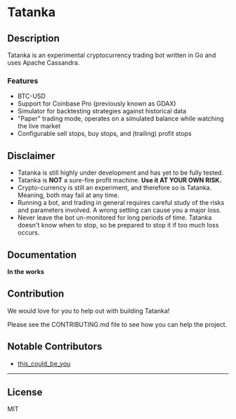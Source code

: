 # Tatanka

## Description

Tatanka is an experimental cryptocurrency trading bot written in Go and uses Apache Cassandra.

### Features

- BTC-USD
- Support for Coinbase Pro (previously known as GDAX)
- Simulator for backtesting strategies against historical data
- "Paper" trading mode, operates on a simulated balance while watching the live market
- Configurable sell stops, buy stops, and (trailing) profit stops

## Disclaimer

- Tatanka is still highly under development and has yet to be fully tested.
- Tatanka is **NOT** a sure-fire profit machine. **Use it AT YOUR OWN RISK.**
- Crypto-currency is still an experiment, and therefore so is Tatanka. Meaning, both may fail at any time.
- Running a bot, and trading in general requires careful study of the risks and parameters involved. A wrong setting can cause you a major loss.
- Never leave the bot un-monitored for long periods of time. Tatanka doesn't know when to stop, so be prepared to stop it if too much loss occurs.

## Documentation

**In the works**

## Contribution

We would love for you to help out with building Tatanka!

Please see the CONTRIBUTING.md file to see how you can help the project.

## Notable Contributors

- [this_could_be_you](https://github.com/cpurta)

---

## License

MIT
